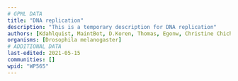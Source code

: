 ```yaml
---
# GPML DATA
title: "DNA replication"
description: "This is a temporary description for DNA replication"
authors: [Kdahlquist, MaintBot, D.Koren, Thomas, Egonw, Christine Chichester, Eweitz]
organisms: [Drosophila melanogaster]
# ADDITIONAL DATA
last-edited: 2021-05-15
communities: []
wpid: "WP565"
---
```

